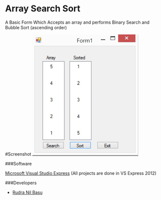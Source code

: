 # Array Search Sort
A Basic Form Which Accepts an array and performs Binary Search and Bubble Sort (ascending order)

#Screenshot
![alt tag](https://github.com/RudraNilBasu/Visual-Basic-Lab/blob/master/8.%20Array%20Search%20Sort/Screenshots/screen_2.jpg)


###Software

[Microsoft Visual Studio Express](https://www.microsoft.com/en-in/download/details.aspx?id=34673) (All projects are done in VS Express 2012)

###Developers
* [Rudra Nil Basu](https://github.com/RudraNilBasu/)

